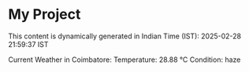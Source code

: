 # My Project

This content is dynamically generated in Indian Time (IST): 2025-02-28 21:59:37 IST


Current Weather in Coimbatore:
Temperature: 28.88 °C
Condition: haze
